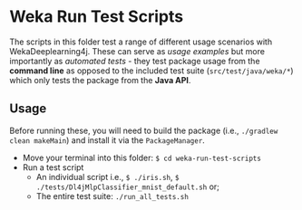 # Weka Run Test Scripts

The scripts in this folder test a range of different usage scenarios with WekaDeeplearning4j.
These can serve as *usage examples* but more importantly as *automated tests* - they
test package usage from the **command line** as opposed to the included test suite (`src/test/java/weka/*`)
which only tests the package from the **Java API**.

## Usage

Before running these, you will need to build the package (i.e., `./gradlew clean makeMain`) and install it
via the `PackageManager`.

- Move your terminal into this folder: `$ cd weka-run-test-scripts`
- Run a test script
    - An individual script i.e., `$ ./iris.sh`, `$ ./tests/Dl4jMlpClassifier_mnist_default.sh` or;
    - The entire test suite: `./run_all_tests.sh`